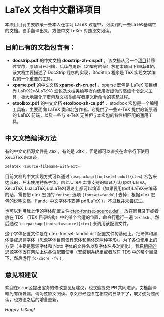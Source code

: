 # LaTeX 文档中文翻译项目
本项目目前主要收录一些本人在学习 LaTeX 过程中，阅读到的一些LaTeX基础性的文档。随手翻译出来，方便中文 TeXer 对照原文阅读。

## 目前已有的文档包含有：
* **docstrip.pdf** 的中文文档 **docstrip-zh-cn.pdf** ，该文档从另一个[项目][1]转移过来的，原项目已归档，后续的更新（如果有的话）放在本项目下继续维护。该文档主要描述了 DocStrip 程序的实现，DocStrip 程序是 TeX 实现文学编程的一个重要的工具。
* **xparse.pdf** 的中文文档 **xparse-zh-cn.pdf** ，xparse 宏包是 LaTeX 项目组为 LaTeX2e&LaTeX3 宏包及文档类编写者向使用者提供的高级命令定义工具，极大地简化了宏包及文档类编写者定义新命令的实现过程。
* **etoolbox.pdf** 的中文文档 **etoolbox-zh-cn.pdf** ，etoolbox 宏包是一个编程工具箱，主要面向 LaTeX 类和宏包作者。它提供了一些 e-TeX 提供的新原语的 LaTeX 前端，以及一些与 e-TeX 无关但与本宏包的特性相匹配的通用工具。

## 中文文档编译方法
有的中文文档源文件是 .tex ，有的是 .dtx ，但是都可以直接在命令行下使用 XeLaTeX 来编译。
```
xelatex <source-filename-with-ext>
```
目前文档的中文实现方式可以通过 `\usepackage[fontset=fandol]{ctex}` 宏包来达成的，并未使用特殊字体，因此 CTeX 宏集支持的编译方式((pdf)LaTeX, XeLaTeX, LuaLaTeX, upLaTeX)理论上都可以编译（如果要用(pdf)LaTeX来编译的话，需要把 ctex 宏包的 `fontset` 选项 `[fontset=fandol]` 去掉，根据 ctex 宏包的说明文档，Fandol 中文字体不支持 pdfLaTeX ），不过我并未尝试过。

也可以利用我上传的字体配置文件 [ctex-fontset-source.def][2] ，放在同目录下或者放在 TDS （TEX 目录结构）中的某个合适的位置，命令行运行一遍
`texhash` 。然后通过 `\usepackage[fontset=source]{ctex}` 来调用该配置文件。

这个字体配置文件是在 ctex-fontset-fandol.def 配置文件的基础上，把宋体和黑体换成思源字体（思源字体目前仅有宋体和黑体这两种字形）。为了各位使用上的方便（主要是思源字体和 Noto 字体的文件名以及字体名多次变化），我把[相应的思源字体][3]放在网站上供各位配置使用（安装到系统里或者放在 TDS 中的某个目录下，然后运行 `fc-cache -fv` ）。

## 意见和建议
欢迎在issue区提出宝贵的修改意见及建议，也欢迎提交 **PR** 共同进步。文档翻译难免有所疏漏，请对照原文阅读。原文已经包含在相应的目录下了，既方便对照阅读，也方便之后的增量更新。

*Happy TeXing!*

[1]:https://github.com/rockyzhz/DocStrip-zh-cn
[2]:https://github.com/rockyzhz/latexdoc-chinese-translation/raw/main/etoolbox-zh-cn/ctex-fontset-source.def
[3]:https://texer.cn/wp-content/uploads/Source.rar